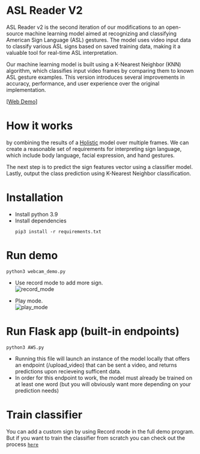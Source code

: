 # ASL Reader V2

ASL Reader v2 is the second iteration of our modifications to an open-source machine learning model aimed at recognizing and classifying American Sign Language (ASL) gestures. The model uses video input data to classify various ASL signs based on saved training data, making it a valuable tool for real-time ASL interpretation.

Our machine learning model is built using a K-Nearest Neighbor (KNN) algorithm, which classifies input video frames by comparing them to known ASL gesture examples. This version introduces several improvements in accuracy, performance, and user experience over the original implementation.

[[Web Demo](https://www.asl-live.com/)]

# How it works
 
by combining the results of a [Holistic](https://google.github.io/mediapipe/solutions/holistic.html) model over multiple frames. We can create a reasonable set of requirements for interpreting sign language, which include body language, facial expression, and hand gestures.

The next step is to predict the sign features vector using a classifier model. Lastly, output the class prediction using K-Nearest Neighbor classification.


# Installation

- Install python 3.9
- Install dependencies
  ```
  pip3 install -r requirements.txt 
  ```

# Run demo

```
python3 webcam_demo.py
```

- Use record mode to add more sign.  
  ![record_mode](assets/record_mode.gif)

- Play mode.  
  ![play_mode](assets/play_mode.gif)

# Run Flask app (built-in endpoints)

```
python3 AWS.py
```
- Running this file will launch an instance of the model locally that offers an endpoint (/upload_video) that can be sent a video, and returns predictions upon recieveing sufficent data.
- In order for this endpoint to work, the model must already be trained on at least one word (but you will obviously want more depending on your prediction needs)

# Train classifier

You can add a custom sign by using Record mode in the full demo program.  
But if you want to train the classifier from scratch you can check out the process [`here`](/notebooks/train_translator.ipynb)
